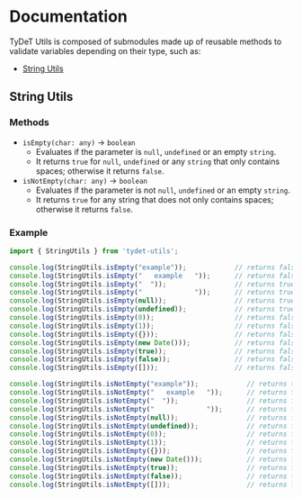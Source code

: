 # Documentation

TyDeT Utils is composed of submodules made up of reusable methods to validate variables depending on their type, such as:

* [String Utils](#string-utils)

## String Utils

### Methods

* `isEmpty(char: any)` -> `boolean`
    * Evaluates if the parameter is `null`, `undefined` or an empty `string`.
    * It returns `true` for `null`, `undefined` or any `string` that only contains spaces; otherwise it returns `false`.
* `isNotEmpty(char: any)` -> `boolean`
    * Evaluates if the parameter is not `null`, `undefined` or an empty `string`.
    * It returns `true` for any string that does not only contains spaces; otherwise it returns `false`.

### Example

```js
import { StringUtils } from 'tydet-utils';

console.log(StringUtils.isEmpty("example"));            // returns false
console.log(StringUtils.isEmpty("   example   "));      // returns false
console.log(StringUtils.isEmpty("  "));                 // returns true
console.log(StringUtils.isEmpty("             "));      // returns true
console.log(StringUtils.isEmpty(null));                 // returns true
console.log(StringUtils.isEmpty(undefined));            // returns true
console.log(StringUtils.isEmpty(0));                    // returns false
console.log(StringUtils.isEmpty(1));                    // returns false
console.log(StringUtils.isEmpty({}));                   // returns false
console.log(StringUtils.isEmpty(new Date()));           // returns false
console.log(StringUtils.isEmpty(true));                 // returns false
console.log(StringUtils.isEmpty(false));                // returns false
console.log(StringUtils.isEmpty([]));                   // returns false

console.log(StringUtils.isNotEmpty("example"));            // returns true
console.log(StringUtils.isNotEmpty("   example   "));      // returns true
console.log(StringUtils.isNotEmpty("  "));                 // returns false
console.log(StringUtils.isNotEmpty("             "));      // returns false
console.log(StringUtils.isNotEmpty(null));                 // returns false
console.log(StringUtils.isNotEmpty(undefined));            // returns false
console.log(StringUtils.isNotEmpty(0));                    // returns false
console.log(StringUtils.isNotEmpty(1));                    // returns false
console.log(StringUtils.isNotEmpty({}));                   // returns false
console.log(StringUtils.isNotEmpty(new Date()));           // returns false
console.log(StringUtils.isNotEmpty(true));                 // returns false
console.log(StringUtils.isNotEmpty(false));                // returns false
console.log(StringUtils.isNotEmpty([]));                   // returns false
```